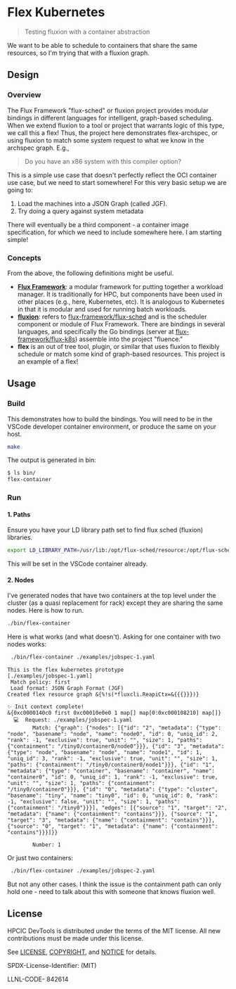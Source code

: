 # Flex Kubernetes

> Testing fluxion with a container abstraction

We want to be able to schedule to containers that share the same resources, so I'm trying that with a fluxion graph.

## Design

### Overview

The Flux Framework "flux-sched" or fluxion project provides modular bindings in different languages for intelligent,
graph-based scheduling. When we extend fluxion to a tool or project that warrants logic of this type, we call this a flex!
Thus, the project here demonstrates flex-archspec, or using fluxion to match some system request to what we know in the archspec graph. E.g.,

> Do you have an x86 system with this compiler option?

This is a simple use case that doesn't perfectly reflect the OCI container use case, but we need to start somewhere! For this very basic setup we are going to:

1. Load the machines into a JSON Graph (called JGF).
2. Try doing a query against system metadata

There will eventually be a third component - a container image specification, for which we need to include somewhere here. I am starting simple!

### Concepts

From the above, the following definitions might be useful.

 - **[Flux Framework](https://flux-framework.org)**: a modular framework for putting together a workload manager. It is traditionally for HPC, but components have been used in other places (e.g., here, Kubernetes, etc). It is analogous to Kubernetes in that it is modular and used for running batch workloads.
 - **[fluxion](fluxion)**: refers to [flux-framework/flux-sched](https://github.com/flux-framework/flux-sched) and is the scheduler component or module of Flux Framework. There are bindings in several languages, and specifically the Go bindings (server at [flux-framework/flux-k8s](https://github.com/flux-framework/flux-k8s)) assemble into the project "fluence."
 - **flex** is an out of tree tool, plugin, or similar that uses fluxion to flexibly schedule or match some kind of graph-based resources. This project is an example of a flex!

## Usage

### Build

This demonstrates how to build the bindings. You will need to be in the VSCode developer container environment, or produce the same
on your host. 

```bash
make
```
The output is generated in bin:

```bash
$ ls bin/
flex-container
```

### Run

#### 1. Paths

Ensure you have your LD library path set to find flux sched (fluxion) libraries.

```bash
export LD_LIBRARY_PATH=/usr/lib:/opt/flux-sched/resource:/opt/flux-sched/resource/reapi/bindings:/opt/flux-sched/resource/libjobspec
```
This will be set in the VSCode container already.

#### 2. Nodes

I've generated nodes that have two containers at the top level under the cluster (as a quasi replacement for rack) except they are sharing the same nodes.
Here is how to run.

```bash
./bin/flex-container
```

Here is what works (and what doesn't).
Asking for one container with two nodes works:

```bash
 ./bin/flex-container ./examples/jobspec-1.yaml 
```
```console
This is the flex kubernetes prototype
[./examples/jobspec-1.yaml]
 Match policy: first
 Load format: JSON Graph Format (JGF)
Created flex resource graph &{%!s(*fluxcli.ReapiCtx=&{{{}}})}

✨️ Init context complete!
&{0xc0000140c0 first 0xc00010e0e0 1 map[] map[0:0xc000108210] map[]}
  💻️  Request: ./examples/jobspec-1.yaml
        Match: {"graph": {"nodes": [{"id": "2", "metadata": {"type": "node", "basename": "node", "name": "node0", "id": 0, "uniq_id": 2, "rank": -1, "exclusive": true, "unit": "", "size": 1, "paths": {"containment": "/tiny0/container0/node0"}}}, {"id": "3", "metadata": {"type": "node", "basename": "node", "name": "node1", "id": 1, "uniq_id": 3, "rank": -1, "exclusive": true, "unit": "", "size": 1, "paths": {"containment": "/tiny0/container0/node1"}}}, {"id": "1", "metadata": {"type": "container", "basename": "container", "name": "container0", "id": 0, "uniq_id": 1, "rank": -1, "exclusive": true, "unit": "", "size": 1, "paths": {"containment": "/tiny0/container0"}}}, {"id": "0", "metadata": {"type": "cluster", "basename": "tiny", "name": "tiny0", "id": 0, "uniq_id": 0, "rank": -1, "exclusive": false, "unit": "", "size": 1, "paths": {"containment": "/tiny0"}}}], "edges": [{"source": "1", "target": "2", "metadata": {"name": {"containment": "contains"}}}, {"source": "1", "target": "3", "metadata": {"name": {"containment": "contains"}}}, {"source": "0", "target": "1", "metadata": {"name": {"containment": "contains"}}}]}}

        Number: 1
```

Or just two containers:

```bash
 ./bin/flex-container ./examples/jobspec-2.yaml 
```

But not any other cases. I think the issue is the containment path can only hold one - need to talk about this with someone that knows fluxion well.

## License

HPCIC DevTools is distributed under the terms of the MIT license.
All new contributions must be made under this license.

See [LICENSE](https://github.com/converged-computing/cloud-select/blob/main/LICENSE),
[COPYRIGHT](https://github.com/converged-computing/cloud-select/blob/main/COPYRIGHT), and
[NOTICE](https://github.com/converged-computing/cloud-select/blob/main/NOTICE) for details.

SPDX-License-Identifier: (MIT)

LLNL-CODE- 842614
